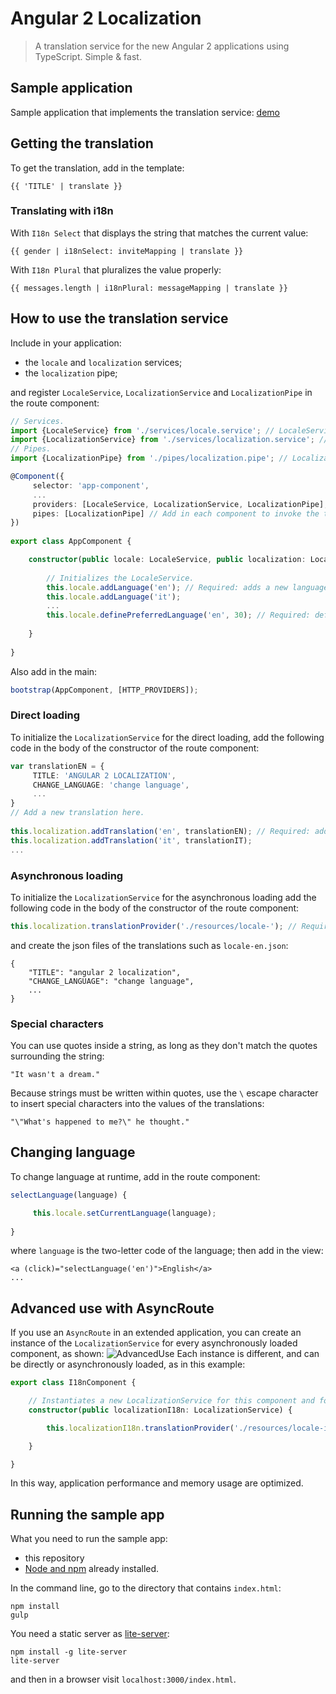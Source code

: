 # Angular 2 Localization
> A translation service for the new Angular 2 applications using TypeScript.
> Simple & fast.

## Sample application
Sample application that implements the translation service: [demo](http://robisim74.github.io/angular2localization)

## Getting the translation
To get the translation, add in the template:
```
{{ 'TITLE' | translate }}
```

### Translating with i18n
With `I18n Select` that displays the string that matches the current value:
```
{{ gender | i18nSelect: inviteMapping | translate }}
```
With `I18n Plural` that pluralizes the value properly:
```
{{ messages.length | i18nPlural: messageMapping | translate }}
```

## How to use the translation service
Include in your application:
* the `locale` and `localization` services;
* the `localization` pipe;

and register `LocaleService`, `LocalizationService` and `LocalizationPipe` in the route component:
```TypeScript
// Services.
import {LocaleService} from './services/locale.service'; // LocaleService class.
import {LocalizationService} from './services/localization.service'; // LocalizationService class.
// Pipes.
import {LocalizationPipe} from './pipes/localization.pipe'; // LocalizationPipe class.

@Component({
     selector: 'app-component',
     ...
     providers: [LocaleService, LocalizationService, LocalizationPipe], // Localization providers: inherited by all descendants.
     pipes: [LocalizationPipe] // Add in each component to invoke the transform method.
})
 
export class AppComponent {

    constructor(public locale: LocaleService, public localization: LocalizationService) {
        
        // Initializes the LocaleService. 
        this.locale.addLanguage('en'); // Required: adds a new language.
        this.locale.addLanguage('it');
        ...
        this.locale.definePreferredLanguage('en', 30); // Required: default language and expiry (No days). If the expiry is omitted, the cookie becomes a session cookie.
        
    }
 
}
```
Also add in the main:
```TypeScript
bootstrap(AppComponent, [HTTP_PROVIDERS]);
```

### Direct loading
To initialize the `LocalizationService` for the direct loading, add the following code in the body of the constructor of the route component:
```TypeScript
var translationEN = {
     TITLE: 'ANGULAR 2 LOCALIZATION',
     CHANGE_LANGUAGE: 'change language',
     ...
}
// Add a new translation here.
 
this.localization.addTranslation('en', translationEN); // Required: adds a new translation with the given language code.
this.localization.addTranslation('it', translationIT);
...
```

### Asynchronous loading
To initialize the `LocalizationService` for the asynchronous loading add the following code in the body of the constructor of the route component:
```TypeScript
this.localization.translationProvider('./resources/locale-'); // Required: initializes the translation provider with the given path prefix.
```
and create the json files of the translations such as `locale-en.json`:
```
{
    "TITLE": "angular 2 localization",
    "CHANGE_LANGUAGE": "change language",
    ...
}
```

### Special characters
You can use quotes inside a string, as long as they don't match the quotes surrounding the string:
```
"It wasn't a dream."
```
Because strings must be written within quotes, use the `\` escape character to insert special characters into the values of the translations:
```
"\"What's happened to me?\" he thought."
```

## Changing language
To change language at runtime, add in the route component:
```TypeScript
selectLanguage(language) {

     this.locale.setCurrentLanguage(language);
 
}
```
where `language` is the two-letter code of the language; then add in the view:
```
<a (click)="selectLanguage('en')">English</a>
...
```

## Advanced use with AsyncRoute
If you use an `AsyncRoute` in an extended application, you can create an instance of the `LocalizationService` for every asynchronously loaded component, as shown:
![AdvancedUse](https://github.com/robisim74/angular2localization/blob/master/AdvancedUse.jpg)
Each instance is different, and can be directly or asynchronously loaded, as in this example:
```TypeScript
export class I18nComponent {

    // Instantiates a new LocalizationService for this component and for its descendants.
    constructor(public localizationI18n: LocalizationService) {

        this.localizationI18n.translationProvider('./resources/locale-i18n-'); // Required: initializes the translation provider with the given path prefix.

    }

}
```
In this way, application performance and memory usage are optimized.

## Running the sample app
What you need to run the sample app:
- this repository
- [Node and npm](https://nodejs.org) already installed.

In the command line, go to the directory that contains `index.html`:
```
npm install
gulp
```
You need a static server as [lite-server](https://github.com/johnpapa/lite-server):
```
npm install -g lite-server
lite-server
```
and then in a browser visit `localhost:3000/index.html`.